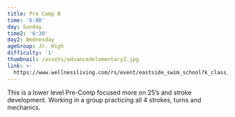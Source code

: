 ```yaml
---
title: Pre Comp B
time: '6:00'
day: Sunday
time2: '6:30'
day2: Wednesday
ageGroup: Jr. High
difficulty: '1'
thumbnail: /assets/advancedelementary2.jpg
link: >-
  https://www.wellnessliving.com/rs/event/eastside_swim_school?k_class_tab=12269&uid=0&id_class_tab=2
---
```

This is a lower level Pre-Comp focused more on 25’s and stroke development. Working in a group practicing all 4 strokes, turns and mechanics.
